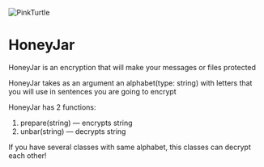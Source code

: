 ![PinkTurtle](https://user-images.githubusercontent.com/65075625/225285260-6d04880a-3203-4c79-a1af-ca785133990c.png)
# HoneyJar
HoneyJar is an encryption that will make your messages or files protected

HoneyJar takes as an argument an alphabet(type: string) with letters that you will use in sentences you are going to encrypt

HoneyJar has 2 functions:
1) prepare(string) — encrypts string
2) unbar(string) — decrypts string

If you have several classes with same alphabet, this classes can decrypt each other!
